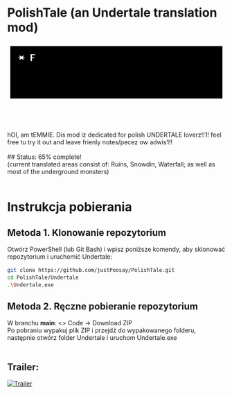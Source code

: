 # PolishTale (an Undertale translation mod)
<div style="display: flex; align-items: center;">
    <img src="./TextBoxDetermination.gif" alt="determination" style="width: 100vw;" />
</div>
<br/>
<br/>
<br/>
<br/>
hOI, am tEMMIE. Dis mod iz dedicated for polish UNDERTALE loverz!!1! feel free tu try it out and leave frienly notes/pecez ow adwis1!!
<br/>
<br/>
## Status: 65% complete!
<br/>
(current translated areas consist of: Ruins, Snowdin, Waterfall; as well as most of the underground monsters)
<br/>
<br/>

# Instrukcja pobierania

## Metoda 1.  Klonowanie repozytorium
Otwórz PowerShell (lub Git Bash) i wpisz poniższe komendy, aby sklonować repozytorium i uruchomić Undertale:

```bash
git clone https://github.com/justPoosay/PolishTale.git
cd PolishTale/Undertale
.\Undertale.exe
```

## Metoda 2.  Ręczne pobieranie repozytorium
W branchu **main**: <> Code → Download ZIP <br/>
Po pobraniu wypakuj plik ZIP i przejdź do wypakowanego folderu, następnie otwórz folder Undertale i uruchom Undertale.exe
<br/>
<br/>

## Trailer:
[![Trailer](https://img.youtube.com/vi/LdV79crBDuo/hqdefault.jpg)](https://youtu.be/LdV79crBDuo)
